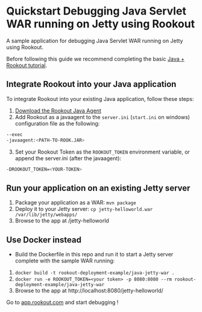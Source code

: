 # Quickstart Debugging Java Servlet WAR running on Jetty using Rookout

A sample application for debugging Java Servlet WAR running on Jetty using Rookout.

Before following this guide we recommend completing the basic [Java + Rookout tutorial](https://github.com/Rookout/tutorial-java).

## Integrate Rookout into your Java application

To integrate Rookout into your existing Java application, follow these steps:

1. [Download the Rookout Java Agent](https://search.maven.org/remote_content?g=com.rookout&a=rook&v=LATEST)
2. Add Rookout as a javaagent to the `server.ini` (`start.ini` on windows) configuration file as the following:
```bash
--exec
-javaagent:<PATH-TO-ROOK.JAR>
```
3. Set your Rookout Token as the `ROOKOUT_TOKEN` environment variable, or append the server.ini (after the javaagent):
```bash
-DROOKOUT_TOKEN=<YOUR-TOKEN>
```

## Run your application on an existing Jetty server

1. Package your application as a WAR: `mvn package`
2. Deploy it to your Jetty server: `cp jetty-helloworld.war /var/lib/jetty/webapps/`
3. Browse to the app at /jetty-helloworld

## Use Docker instead

- Build the Dockerfile in this repo and run it to start a Jetty server complete with the sample WAR running:
1. `docker build -t rookout-deployment-example/java-jetty-war .`
2. `docker run -e ROOKOUT_TOKEN=<your token> -p 8080:8080 --rm rookout-deployment-example/java-jetty-war`
3. Browse to the app at http://localhost:8080/jetty-helloworld/


Go to [app.rookout.com](https://app.rookout.com) and start debugging !

[Java + Rookout]: https://docs.rookout.com/docs/sdk-setup.html
